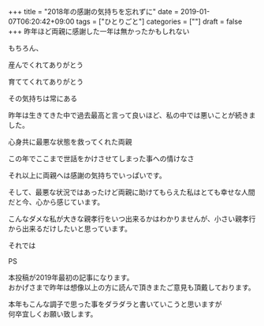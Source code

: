 +++
title = "2018年の感謝の気持ちを忘れずに"
date = 2019-01-07T06:20:42+09:00
tags = ["ひとりごと"]
categories = [""]
draft = false
+++
昨年ほど両親に感謝した一年は無かったかもしれない

もちろん、

産んでくれてありがとう

育ててくれてありがとう

その気持ちは常にある

昨年は生きてきた中で過去最高と言って良いほど、私の中では悪いことが続きました。

心身共に最悪な状態を救ってくれた両親

この年でここまで世話をかけさせてしまった事への情けなさ

それ以上に両親へは感謝の気持ちでいっぱいです。

そして、最悪な状況ではあったけど両親に助けてもらえた私はとても幸せな人間だと今、心から感じています。

こんなダメな私が大きな親孝行をいつ出来るかはわかりませんが、小さい親孝行から出来るだけしたいと思っています。

それでは


PS

本投稿が2019年最初の記事になります。  
おかげさまで昨年は想像以上の方に読んで頂きまたご意見も頂戴しております。  

本年もこんな調子で思った事をダラダラと書いていこうと思いますが  
何卒宜しくお願い致します。
